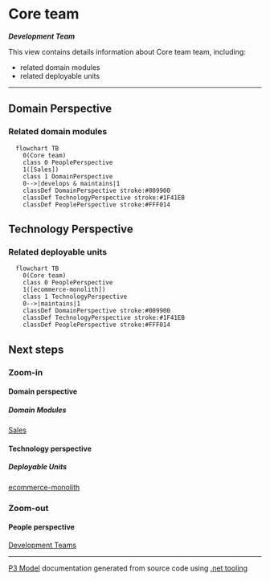 ﻿
# Core team

***Development Team***  

This view contains details information about Core team team, including:
- related domain modules
- related deployable units  

---



## Domain Perspective


### Related domain modules

```mermaid
  flowchart TB
    0(Core team)
    class 0 PeoplePerspective
    1([Sales])
    class 1 DomainPerspective
    0-->|develops & maintains|1
    classDef DomainPerspective stroke:#009900
    classDef TechnologyPerspective stroke:#1F41EB
    classDef PeoplePerspective stroke:#FFF014
```

## Technology Perspective


### Related deployable units

```mermaid
  flowchart TB
    0(Core team)
    class 0 PeoplePerspective
    1([ecommerce-monolith])
    class 1 TechnologyPerspective
    0-->|maintains|1
    classDef DomainPerspective stroke:#009900
    classDef TechnologyPerspective stroke:#1F41EB
    classDef PeoplePerspective stroke:#FFF014
```

## Next steps


### Zoom-in


#### Domain perspective


##### Domain Modules

[Sales](../../Domain/Concepts/Sales/Sales.md)  

#### Technology perspective


##### Deployable Units

[ecommerce-monolith](../../Technology/DeployableUnits/EcommerceMonolith.md)  

### Zoom-out


#### People perspective

[Development Teams](DevelopmentTeams.md)  

---

[P3 Model](https://github.com/P3-model/P3-model) documentation generated from source code using [.net tooling](https://github.com/P3-model/P3-model-dotnet)
